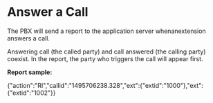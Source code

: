 # Answer a Call

The PBX will send a report to the application server whenanextension answers a call.

Answering call \(the called party\) and call answered \(the calling party\) coexist. In the report, the party who triggers the call will appear first.

**Report sample:**

{"action":"RI","callid":"1495706238.328","ext":{"extid":"1000"},"ext":{"extid":"1002"}}

